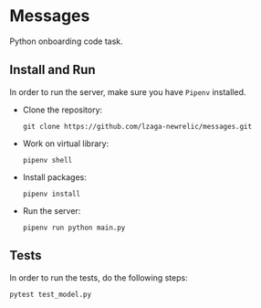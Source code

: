 # Messages

Python onboarding code task.

Install and Run
--------------------

In order to run the server, make sure you have `Pipenv` installed.

* Clone the repository:
    ```
    git clone https://github.com/lzaga-newrelic/messages.git
    ```

* Work on virtual library:
    ```
    pipenv shell
    ```

* Install packages:
    ```shell
    pipenv install
    ```
 
* Run the server:
    ```shell
    pipenv run python main.py
    ```


Tests
--------------------
In order to run the tests, do the following steps:

```shell
pytest test_model.py
```
